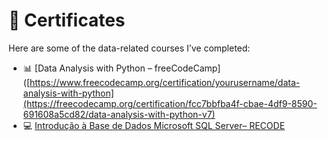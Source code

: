 # 🏅 Certificates

Here are some of the data-related courses I’ve completed:

- 📊 [Data Analysis with Python – freeCodeCamp]([https://www.freecodecamp.org/certification/yourusername/data-analysis-with-python](https://freecodecamp.org/certification/fcc7bbfba4f-cbae-4df9-8590-691608a5cd82/data-analysis-with-python-v7)
- 💻 [Introdução à Base de Dados Microsoft SQL Server– RECODE](https://coursera.org/verify/yourcertificateid)
